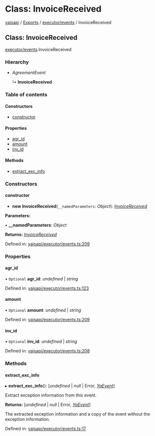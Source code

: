 # Class: InvoiceReceived

[yajsapi](../yajsapi.md) / [Exports](../modules/) / [executor/events](../modules/executor_events.md) / InvoiceReceived

## Class: InvoiceReceived

[executor/events](../modules/executor_events.md).InvoiceReceived

### Hierarchy

* _AgreementEvent_

  ↳ **InvoiceReceived**

### Table of contents

#### Constructors

* [constructor](executor_events.invoicereceived.md#constructor)

#### Properties

* [agr\_id](executor_events.invoicereceived.md#agr_id)
* [amount](executor_events.invoicereceived.md#amount)
* [inv\_id](executor_events.invoicereceived.md#inv_id)

#### Methods

* [extract\_exc\_info](executor_events.invoicereceived.md#extract_exc_info)

### Constructors

#### constructor

+ **new InvoiceReceived**\(`__namedParameters`: _Object_\): [_InvoiceReceived_](executor_events.invoicereceived.md)

**Parameters:**

• **\_\_namedParameters**: _Object_

**Returns:** [_InvoiceReceived_](executor_events.invoicereceived.md)

Defined in: [yajsapi/executor/events.ts:209](https://github.com/golemfactory/yajsapi/blob/289a25a/yajsapi/executor/events.ts#L209)

### Properties

#### agr\_id

• `Optional` **agr\_id**: _undefined_ \| _string_

Defined in: [yajsapi/executor/events.ts:123](https://github.com/golemfactory/yajsapi/blob/289a25a/yajsapi/executor/events.ts#L123)

#### amount

• `Optional` **amount**: _undefined_ \| _string_

Defined in: [yajsapi/executor/events.ts:209](https://github.com/golemfactory/yajsapi/blob/289a25a/yajsapi/executor/events.ts#L209)

#### inv\_id

• `Optional` **inv\_id**: _undefined_ \| _string_

Defined in: [yajsapi/executor/events.ts:208](https://github.com/golemfactory/yajsapi/blob/289a25a/yajsapi/executor/events.ts#L208)

### Methods

#### extract\_exc\_info

▸ **extract\_exc\_info**\(\): \[_undefined_ \| _null_ \| Error, [_YaEvent_](executor_events.yaevent.md)\]

Extract exception information from this event.

**Returns:** \[_undefined_ \| _null_ \| Error, [_YaEvent_](executor_events.yaevent.md)\]

The extracted exception information and a copy of the event without the exception information.

Defined in: [yajsapi/executor/events.ts:17](https://github.com/golemfactory/yajsapi/blob/289a25a/yajsapi/executor/events.ts#L17)

